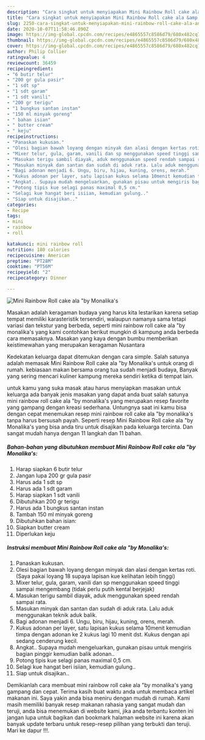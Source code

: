 ```yaml
---
description: "Cara singkat untuk menyiapakan Mini Rainbow Roll cake ala &amp;#34;by Monalika&amp;#39;s terupdate"
title: "Cara singkat untuk menyiapakan Mini Rainbow Roll cake ala &amp;#34;by Monalika&amp;#39;s terupdate"
slug: 2250-cara-singkat-untuk-menyiapakan-mini-rainbow-roll-cake-ala-and-34-by-monalika-and-39-s-terupdate
date: 2020-10-07T11:58:46.890Z
image: https://img-global.cpcdn.com/recipes/e4865557c8586d79/680x482cq70/mini-rainbow-roll-cake-ala-by-monalikas-foto-resep-utama.jpg
thumbnail: https://img-global.cpcdn.com/recipes/e4865557c8586d79/680x482cq70/mini-rainbow-roll-cake-ala-by-monalikas-foto-resep-utama.jpg
cover: https://img-global.cpcdn.com/recipes/e4865557c8586d79/680x482cq70/mini-rainbow-roll-cake-ala-by-monalikas-foto-resep-utama.jpg
author: Philip Collier
ratingvalue: 4
reviewcount: 36459
recipeingredient:
- "6 butir telur"
- "200 gr gula pasir"
- "1 sdt sp"
- "1 sdt garam"
- "1 sdt vanili"
- "200 gr terigu"
- "1 bungkus santan instan"
- "150 ml minyak goreng"
- " bahan isian"
- " butter cream"
- " keju"
recipeinstructions:
- "Panaskan kukusan."
- "Olesi bagian bawah loyang dengan minyak dan alasi dengan kertas roti. (Saya pakai loyang 18 supaya lapisan kue kelihatan lebih tinggi)"
- "Mixer telur, gula, garam, vanili dan sp menggunakan speed tinggi sampai mengembang (tidak perlu putih kental berjejak)"
- "Masukan terigu sambil diayak, aduk menggunakan speed rendah sampai rata."
- "Masukan minyak dan santan dan sudah di aduk rata. Lalu aduk menggunakan teknik aduk balik."
- "Bagi adonan menjadi 6. Ungu, biru, hijau, kuning, orens, merah."
- "Kukus adonan per layer, satu lapisan kukus selama 10menit kemudian timpa dengan adonan ke 2 kukus lagi 10 menit dst. Kukus dengan api sedang cenderung kecil."
- "Angkat.. Supaya mudah mengeluarkan, gunakan pisau untuk mengiris bagian pinggir kemudian balik adonan.."
- "Potong tipis kue selagi panas maximal 0,5 cm."
- "Selagi kue hangat beri isiian, kemudian gulung.."
- "Siap untuk disajikan.."
categories:
- Recipe
tags:
- mini
- rainbow
- roll

katakunci: mini rainbow roll 
nutrition: 180 calories
recipecuisine: American
preptime: "PT28M"
cooktime: "PT56M"
recipeyield: "2"
recipecategory: Dinner

---
```



![Mini Rainbow Roll cake ala &#34;by Monalika&#39;s](https://img-global.cpcdn.com/recipes/e4865557c8586d79/680x482cq70/mini-rainbow-roll-cake-ala-by-monalikas-foto-resep-utama.jpg)

Masakan adalah keragaman budaya yang harus kita lestarikan karena setiap tempat memiliki karasteristik tersendiri, walaupun namanya sama tetapi variasi dan tekstur yang berbeda, seperti mini rainbow roll cake ala &#34;by monalika&#39;s yang kami contohkan berikut mungkin di kampung anda berbeda cara memasaknya. Masakan yang kaya dengan bumbu memberikan keistimewahan yang merupakan keragaman Nusantara



Kedekatan keluarga dapat ditemukan dengan cara simple. Salah satunya adalah memasak Mini Rainbow Roll cake ala &#34;by Monalika&#39;s untuk orang di rumah. kebiasaan makan bersama orang tua sudah menjadi budaya, Banyak yang sering mencari kuliner kampung mereka sendiri ketika di tempat lain.

untuk kamu yang suka masak atau harus menyiapkan masakan untuk keluarga ada banyak jenis masakan yang dapat anda buat salah satunya mini rainbow roll cake ala &#34;by monalika&#39;s yang merupakan resep favorite yang gampang dengan kreasi sederhana. Untungnya saat ini kamu bisa dengan cepat menemukan resep mini rainbow roll cake ala &#34;by monalika&#39;s tanpa harus bersusah payah.
Seperti resep Mini Rainbow Roll cake ala &#34;by Monalika&#39;s yang bisa anda tiru untuk disajikan pada keluarga tercinta. Dan sangat mudah hanya dengan 11 langkah dan 11 bahan.


<!--inarticleads1-->

##### Bahan-bahan yang dibutuhkan membuat Mini Rainbow Roll cake ala &#34;by Monalika&#39;s:

1. Harap siapkan 6 butir telur
1. Jangan lupa 200 gr gula pasir
1. Harus ada 1 sdt sp
1. Harus ada 1 sdt garam
1. Harap siapkan 1 sdt vanili
1. Dibutuhkan 200 gr terigu
1. Harus ada 1 bungkus santan instan
1. Tambah 150 ml minyak goreng
1. Dibutuhkan  bahan isian:
1. Siapkan  butter cream
1. Diperlukan  keju




<!--inarticleads2-->

##### Instruksi membuat  Mini Rainbow Roll cake ala &#34;by Monalika&#39;s:

1. Panaskan kukusan.
1. Olesi bagian bawah loyang dengan minyak dan alasi dengan kertas roti. (Saya pakai loyang 18 supaya lapisan kue kelihatan lebih tinggi)
1. Mixer telur, gula, garam, vanili dan sp menggunakan speed tinggi sampai mengembang (tidak perlu putih kental berjejak)
1. Masukan terigu sambil diayak, aduk menggunakan speed rendah sampai rata.
1. Masukan minyak dan santan dan sudah di aduk rata. Lalu aduk menggunakan teknik aduk balik.
1. Bagi adonan menjadi 6. Ungu, biru, hijau, kuning, orens, merah.
1. Kukus adonan per layer, satu lapisan kukus selama 10menit kemudian timpa dengan adonan ke 2 kukus lagi 10 menit dst. Kukus dengan api sedang cenderung kecil.
1. Angkat.. Supaya mudah mengeluarkan, gunakan pisau untuk mengiris bagian pinggir kemudian balik adonan..
1. Potong tipis kue selagi panas maximal 0,5 cm.
1. Selagi kue hangat beri isiian, kemudian gulung..
1. Siap untuk disajikan..




Demikianlah cara membuat mini rainbow roll cake ala &#34;by monalika&#39;s yang gampang dan cepat. Terima kasih buat waktu anda untuk membaca artikel makanan ini. Saya yakin anda bisa meniru dengan mudah di rumah. Kami masih memiliki banyak resep makanan rahasia yang sangat mudah dan teruji, anda bisa menemukan di website kami, jika anda terbantu konten ini jangan lupa untuk bagikan dan bookmark halaman website ini karena akan banyak update terbaru untuk resep-resep pilihan yang terbukti dan teruji. Mari ke dapur !!!. 
